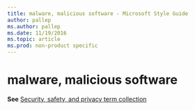 ```yaml
---
title: malware, malicious software - Microsoft Style Guide
author: pallep
ms.author: pallep
ms.date: 11/19/2016
ms.topic: article
ms.prod: non-product specific
---
```


# malware, malicious software

**See** [Security, safety, and privacy term collection](/style-guide/a-z-word-list-term-collections/term-collections/security-safety-privacy-terms)
